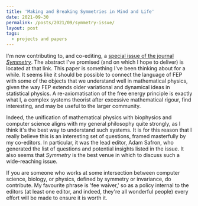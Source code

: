 ```yaml
---
title: 'Making and Breaking Symmetries in Mind and Life'
date: 2021-09-30
permalink: /posts/2021/09/symmetry-issue/
layout: post
tags:
  - projects and papers
---
```


I'm now contributing to, and co-editing, a [special issue of the journal _Symmetry_](https://www.mdpi.com/journal/symmetry/special_issues/Making_Breaking_Symmetries_Mind_Life). The abstract I've promised (and on which I hope to deliver) is located at that link. This paper is something I've been thinking about for a while. It seems like it should be possible to connect the language of FEP with some of the objects that we understand well in mathematical physics, given the way FEP extends older variational and dynamical ideas in statistical physics. A re-axiomatisation of the free energy principle is exactly what I, a complex systems theorist after excessive mathematical rigour, find interesting, and may be useful to the larger community.

Indeed, the unification of mathematical physics with biophysics and computer science aligns with my general philosophy quite strongly, as I think it's the best way to understand such systems. It is for this reason that I really believe this is an interesting set of questions, framed masterfully by my co-editors. In particular, it was the lead editor, Adam Safron, who generated the list of questions and potential insights listed in the issue. It also seems that _Symmetry_ is the best venue in which to discuss such a wide-reaching issue. 

If you are someone who works at some intersection between computer science, biology, or physics, defined by symmetry or invariance, do contribute. My favourite phrase is 'fee waiver,' so as a policy internal to the editors (at least one editor, and indeed, they're all wonderful people) every effort will be made to ensure it is worth it.
